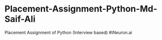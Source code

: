 # Placement-Assignment-Python-Md-Saif-Ali
Placement Assignment of Python (Interview based) #iNeuron.ai
